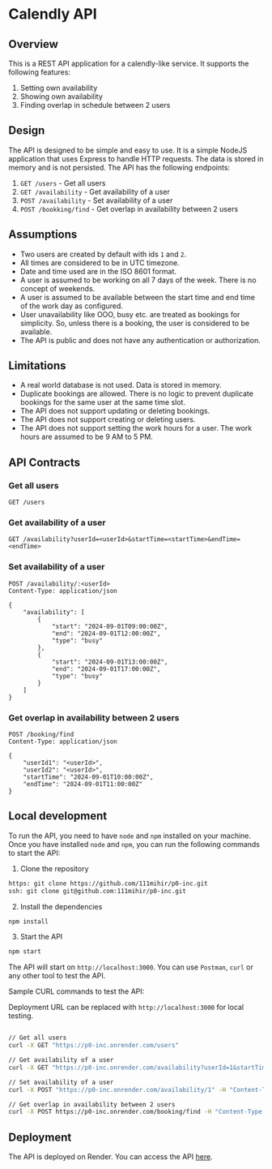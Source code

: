 # Calendly API

## Overview
This is a REST API application for a calendly-like service. It supports the following features:
1. Setting own availability
2. Showing own availability
3. Finding overlap in schedule between 2 users

## Design
The API is designed to be simple and easy to use. It is a simple NodeJS application that uses Express to handle HTTP requests. The data is stored in memory and is not persisted. The API has the following endpoints:
1. `GET /users` - Get all users
2. `GET /availability` - Get availability of a user
3. `POST /availability` - Set availability of a user
4. `POST /bookking/find` - Get overlap in availability between 2 users

## Assumptions
* Two users are created by default with ids `1` and `2`.
* All times are considered to be in UTC timezone.
* Date and time used are in the ISO 8601 format.
* A user is assumed to be working on all 7 days of the week. There is no concept of weekends.
* A user is assumed to be available between the start time and end time of the work day as configured.
* User unavailability like OOO, busy etc. are treated as bookings for simplicity. So, unless there is a booking, the user is considered to be available.
* The API is public and does not have any authentication or authorization.

## Limitations
* A real world database is not used. Data is stored in memory.
* Duplicate bookings are allowed. There is no logic to prevent duplicate bookings for the same user at the same time slot.
* The API does not support updating or deleting bookings.
* The API does not support creating or deleting users.
* The API does not support setting the work hours for a user. The work hours are assumed to be 9 AM to 5 PM.

## API Contracts

### Get all users
```http
GET /users
```

### Get availability of a user
```http
GET /availability?userId=<userId>&startTime=<startTime>&endTime=<endTime>
```

### Set availability of a user
```http
POST /availability/:<userId>
Content-Type: application/json

{
    "availability": [
        {
            "start": "2024-09-01T09:00:00Z",
            "end": "2024-09-01T12:00:00Z",
            "type": "busy"
        },
        {
            "start": "2024-09-01T13:00:00Z",
            "end": "2024-09-01T17:00:00Z",
            "type": "busy"
        }
    ]
}
```

### Get overlap in availability between 2 users
```http
POST /booking/find
Content-Type: application/json

{
    "userId1": "<userId>",
    "userId2": "<userId>",
    "startTime": "2024-09-01T10:00:00Z",
    "endTime": "2024-09-01T11:00:00Z"
}
```
## Local development

To run the API, you need to have `node` and `npm` installed on your machine. Once you have installed `node` and `npm`, you can run the following commands to start the API:

1. Clone the repository
```bash
https: git clone https://github.com/111mihir/p0-inc.git
ssh: git clone git@github.com:111mihir/p0-inc.git
```

2. Install the dependencies
```bash
npm install
```

3. Start the API
```bash
npm start
```

The API will start on `http://localhost:3000`. You can use `Postman`, `curl` or any other tool to test the API.

Sample CURL commands to test the API:

Deployment URL can be replaced with `http://localhost:3000` for local testing.

```bash

// Get all users
curl -X GET "https://p0-inc.onrender.com/users"

// Get availability of a user
curl -X GET "https://p0-inc.onrender.com/availability?userId=1&startTime=2024-06-24T09:00:00Z&endTime=2024-06-24T17:00:00Z"

// Set availability of a user
curl -X POST "https://p0-inc.onrender.com/availability/1" -H "Content-Type: application/json" -d '{"availability": [{"start_time": "2024-06-24T09:00:00Z", "end_time": "2024-06-24T12:00:00Z", "type": "busy"}, {"start_time": "2024-06-24T13:00:00Z", "end_time": "2024-06-24T17:00:00Z", "type": "busy"}]}'

// Get overlap in availability between 2 users
curl -X POST https://p0-inc.onrender.com/booking/find -H "Content-Type: application/json" -d '{"userId1": "1", "userId2": "2", "startTime": "2024-06-24T09:00:00Z", "endTime": "2024-06-24T17:00:00Z"}'
```

## Deployment

The API is deployed on Render. You can access the API [here](https://p0-inc.onrender.com/).
